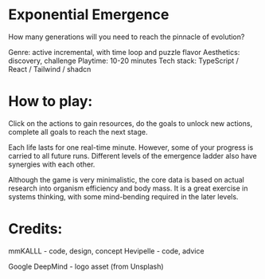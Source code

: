 # Exponential Emergence

How many generations will you need to reach the pinnacle of evolution?

Genre: active incremental, with time loop and puzzle flavor
Aesthetics: discovery, challenge
Playtime: 10-20 minutes
Tech stack: TypeScript / React / Tailwind / shadcn

# How to play:

Click on the actions to gain resources, do the goals to unlock new actions, complete all goals to reach the next stage.

Each life lasts for one real-time minute. However, some of your progress is carried to all future runs. Different levels of the emergence ladder also have synergies with each other.

Although the game is very minimalistic, the core data is based on actual research into organism efficiency and body mass. It is a great exercise in systems thinking, with some mind-bending required in the later levels.

# Credits:

mmKALLL - code, design, concept
Hevipelle - code, advice

Google DeepMind - logo asset (from Unsplash)
